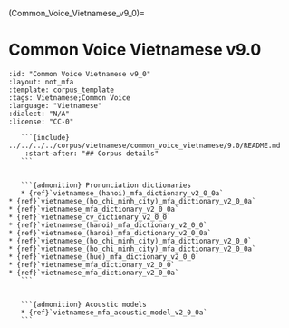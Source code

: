 
(Common_Voice_Vietnamese_v9_0)=
# Common Voice Vietnamese v9.0

``````{corpus} Common Voice Vietnamese v9.0
:id: "Common Voice Vietnamese v9_0"
:layout: not_mfa
:template: corpus_template
:tags: Vietnamese;Common Voice
:language: "Vietnamese"
:dialect: "N/A"
:license: "CC-0"

   ```{include} ../../../../corpus/vietnamese/common_voice_vietnamese/9.0/README.md
    :start-after: "## Corpus details"
   ```


   ```{admonition} Pronunciation dictionaries
   * {ref}`vietnamese_(hanoi)_mfa_dictionary_v2_0_0a`
* {ref}`vietnamese_(ho_chi_minh_city)_mfa_dictionary_v2_0_0a`
* {ref}`vietnamese_mfa_dictionary_v2_0_0a`
* {ref}`vietnamese_cv_dictionary_v2_0_0`
* {ref}`vietnamese_(hanoi)_mfa_dictionary_v2_0_0`
* {ref}`vietnamese_(hanoi)_mfa_dictionary_v2_0_0a`
* {ref}`vietnamese_(ho_chi_minh_city)_mfa_dictionary_v2_0_0`
* {ref}`vietnamese_(ho_chi_minh_city)_mfa_dictionary_v2_0_0a`
* {ref}`vietnamese_(hue)_mfa_dictionary_v2_0_0`
* {ref}`vietnamese_mfa_dictionary_v2_0_0`
* {ref}`vietnamese_mfa_dictionary_v2_0_0a`
   ```


   ```{admonition} Acoustic models
   * {ref}`vietnamese_mfa_acoustic_model_v2_0_0a`
   ```
``````
